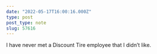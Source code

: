```yaml
---
date: "2022-05-17T16:00:16.000Z"
type: post 
post_type: note
slug: 57616
---
```

I have never met a Discount Tire employee that I didn’t like. 
